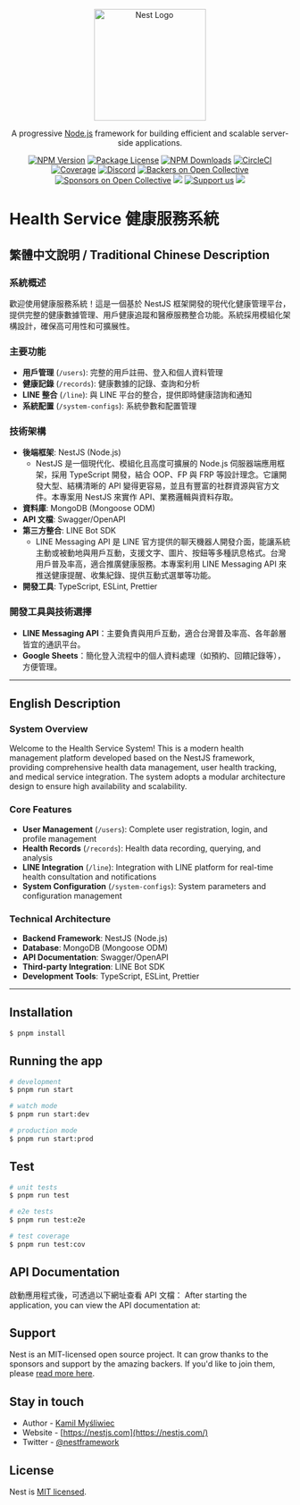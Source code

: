 <p align="center">
  <a href="http://nestjs.com/" target="blank"><img src="https://nestjs.com/img/logo-small.svg" width="200" alt="Nest Logo" /></a>
</p>

[circleci-image]: https://img.shields.io/circleci/build/github/nestjs/nest/master?token=abc123def456
[circleci-url]: https://circleci.com/gh/nestjs/nest

  <p align="center">A progressive <a href="http://nodejs.org" target="_blank">Node.js</a> framework for building efficient and scalable server-side applications.</p>
    <p align="center">
<a href="https://www.npmjs.com/~nestjscore" target="_blank"><img src="https://img.shields.io/npm/v/@nestjs/core.svg" alt="NPM Version" /></a>
<a href="https://www.npmjs.com/~nestjscore" target="_blank"><img src="https://img.shields.io/npm/l/@nestjs/core.svg" alt="Package License" /></a>
<a href="https://www.npmjs.com/~nestjscore" target="_blank"><img src="https://img.shields.io/npm/dm/@nestjs/common.svg" alt="NPM Downloads" /></a>
<a href="https://circleci.com/gh/nestjs/nest" target="_blank"><img src="https://img.shields.io/circleci/build/github/nestjs/nest/master" alt="CircleCI" /></a>
<a href="https://coveralls.io/github/nestjs/nest?branch=master" target="_blank"><img src="https://coveralls.io/repos/github/nestjs/nest/badge.svg?branch=master#9" alt="Coverage" /></a>
<a href="https://discord.gg/G7Qnnhy" target="_blank"><img src="https://img.shields.io/badge/discord-online-brightgreen.svg" alt="Discord"/></a>
<a href="https://opencollective.com/nest#backer" target="_blank"><img src="https://opencollective.com/nest/backers/badge.svg" alt="Backers on Open Collective" /></a>
<a href="https://opencollective.com/nest#sponsor" target="_blank"><img src="https://opencollective.com/nest/sponsors/badge.svg" alt="Sponsors on Open Collective" /></a>
  <a href="https://paypal.me/kamilmysliwiec" target="_blank"><img src="https://img.shields.io/badge/Donate-PayPal-ff3f59.svg"/></a>
    <a href="https://opencollective.com/nest#sponsor"  target="_blank"><img src="https://img.shields.io/badge/Support%20us-Open%20Collective-41B883.svg" alt="Support us"></a>
  <a href="https://twitter.com/nestframework" target="_blank"><img src="https://img.shields.io/twitter/follow/nestframework.svg?style=social&label=Follow"></a>
</p>
  <!--[![Backers on Open Collective](https://opencollective.com/nest/backers/badge.svg)](https://opencollective.com/nest#backer)
  [![Sponsors on Open Collective](https://opencollective.com/nest/sponsors/badge.svg)](https://opencollective.com/nest#sponsor)-->

# Health Service 健康服務系統

## 繁體中文說明 / Traditional Chinese Description

### 系統概述
歡迎使用健康服務系統！這是一個基於 NestJS 框架開發的現代化健康管理平台，提供完整的健康數據管理、用戶健康追蹤和醫療服務整合功能。系統採用模組化架構設計，確保高可用性和可擴展性。

### 主要功能
- **用戶管理** (`/users`): 完整的用戶註冊、登入和個人資料管理
- **健康記錄** (`/records`): 健康數據的記錄、查詢和分析
- **LINE 整合** (`/line`): 與 LINE 平台的整合，提供即時健康諮詢和通知
- **系統配置** (`/system-configs`): 系統參數和配置管理

### 技術架構
- **後端框架**: NestJS (Node.js)
  - NestJS 是一個現代化、模組化且高度可擴展的 Node.js 伺服器端應用框架，採用 TypeScript 開發，結合 OOP、FP 與 FRP 等設計理念。它讓開發大型、結構清晰的 API 變得更容易，並且有豐富的社群資源與官方文件。本專案用 NestJS 來實作 API、業務邏輯與資料存取。
- **資料庫**: MongoDB (Mongoose ODM)
- **API 文檔**: Swagger/OpenAPI
- **第三方整合**: LINE Bot SDK
  - LINE Messaging API 是 LINE 官方提供的聊天機器人開發介面，能讓系統主動或被動地與用戶互動，支援文字、圖片、按鈕等多種訊息格式。台灣用戶普及率高，適合推廣健康服務。本專案利用 LINE Messaging API 來推送健康提醒、收集紀錄、提供互動式選單等功能。
- **開發工具**: TypeScript, ESLint, Prettier

### 開發工具與技術選擇
- **LINE Messaging API**：主要負責與用戶互動，適合台灣普及率高、各年齡層皆宜的通訊平台。
- **Google Sheets**：簡化登入流程中的個人資料處理（如預約、回饋記錄等），方便管理。

---

## English Description

### System Overview
Welcome to the Health Service System! This is a modern health management platform developed based on the NestJS framework, providing comprehensive health data management, user health tracking, and medical service integration. The system adopts a modular architecture design to ensure high availability and scalability.

### Core Features
- **User Management** (`/users`): Complete user registration, login, and profile management
- **Health Records** (`/records`): Health data recording, querying, and analysis
- **LINE Integration** (`/line`): Integration with LINE platform for real-time health consultation and notifications
- **System Configuration** (`/system-configs`): System parameters and configuration management

### Technical Architecture
- **Backend Framework**: NestJS (Node.js)
- **Database**: MongoDB (Mongoose ODM)
- **API Documentation**: Swagger/OpenAPI
- **Third-party Integration**: LINE Bot SDK
- **Development Tools**: TypeScript, ESLint, Prettier

---

## Installation

```bash
$ pnpm install
```

## Running the app

```bash
# development
$ pnpm run start

# watch mode
$ pnpm run start:dev

# production mode
$ pnpm run start:prod
```

## Test

```bash
# unit tests
$ pnpm run test

# e2e tests
$ pnpm run test:e2e

# test coverage
$ pnpm run test:cov
```

## API Documentation

啟動應用程式後，可透過以下網址查看 API 文檔：
After starting the application, you can view the API documentation at:

## Support

Nest is an MIT-licensed open source project. It can grow thanks to the sponsors and support by the amazing backers. If you'd like to join them, please [read more here](https://docs.nestjs.com/support).

## Stay in touch

- Author - [Kamil Myśliwiec](https://kamilmysliwiec.com)
- Website - [https://nestjs.com](https://nestjs.com/)
- Twitter - [@nestframework](https://twitter.com/nestframework)

## License

Nest is [MIT licensed](LICENSE).
